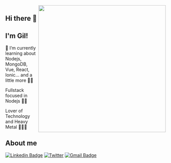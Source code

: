 <img align="right" width="400" src="https://media.giphy.com/media/vzO0Vc8b2VBLi/giphy.gif">

## Hi there 👋

## I'm Gil!

🌱 I’m currently learning about Nodejs, MongoDB, Vue, React, Ionic... and a little more 🐱‍👤

Fullstack focused in Nodejs :man_technologist:

Lover of Technology and Heavy Metal 🎸🤘😈

## About me

[![Linkedin Badge](https://img.shields.io/badge/-LinkedIn-blue?style=flat-square&logo=Linkedin&logoColor=white&link=link_do_seu_perfil_no_linkedin)](https://www.linkedin.com/in/gil-santos-a9b517ab/)
[![Twitter](https://img.shields.io/twitter/url/https/twitter.com/cloudposse.svg?style=social&label=Follow%20%40gilTads)](https://twitter.com/gil_88_)
[![Gmail Badge](https://img.shields.io/badge/-Gmail-c14438?style=flat-square&logo=Gmail&logoColor=white&link=mailto:gil.tads@gmail.com)](mailto:gil.tads@gmail.com)

<!--
**GilTads/GilTads** is a ✨ _special_ ✨ repository because its `README.md` (this file) appears on your GitHub profile.

Here are some ideas to get you started:

- 🔭 I’m currently working on ...
- 🌱 I’m currently learning ...
- 👯 I’m looking to collaborate on ...
- 🤔 I’m looking for help with ...
- 💬 Ask me about ...
- 📫 How to reach me: ...
- 😄 Pronouns: ...
- ⚡ Fun fact: ...
-->
